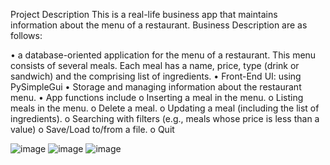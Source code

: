 Project Description 
This is a real-life business app that maintains information about the menu of a restaurant.  Business Description are as follows:

•	a database-oriented application for the menu of a restaurant. This menu consists of several meals. Each meal has a name, price, type (drink or sandwich) and the comprising list of ingredients.
•	Front-End UI: using PySimpleGui
•	Storage and managing information about the restaurant menu. 
•	App functions include
o	Inserting a meal in the menu.
o	Listing meals in the menu.
o	Delete a meal.
o	Updating a meal (including the list of ingredients).
o	Searching with filters (e.g., meals whose price is less than a value)
o	Save/Load to/from a file.
o	Quit

![image](https://github.com/YADIDidiah24/Python-Codes/assets/94169481/715cf82f-99f3-4204-9256-560f5f03c017)
![image](https://github.com/YADIDidiah24/Python-Codes/assets/94169481/e6e40827-22c3-467f-9ec0-0c8cdf083a22)
![image](https://github.com/YADIDidiah24/Python-Codes/assets/94169481/f01128b5-40b4-45ef-abf1-1a12c5a84203)


